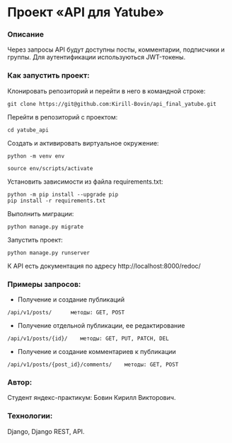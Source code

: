 # **Проект «API для Yatube»**

### **Описание**
Через запросы API будут доступны посты, комментарии, подписчики и группы. Для аутентификации используються JWT-токены.

### **Как запустить проект:**
Клонировать репозиторий и перейти в него в командной строке:
```
git clone https://git@github.com:Kirill-Bovin/api_final_yatube.git
```
Перейти в репозиторий с проектом:
```
cd yatube_api
```

Cоздать и активировать виртуальное окружение:
```
python -m venv env
```
```
source env/scripts/activate
```
Установить зависимости из файла requirements.txt:
```
python -m pip install --upgrade pip
pip install -r requirements.txt
```
Выполнить миграции:
```
python manage.py migrate
```
Запустить проект:
```
python manage.py runserver
```
К API есть документация по адресу http://localhost:8000/redoc/

### Примеры запросов:
+ Получение и создание публикаций
```
/api/v1/posts/      методы: GET, POST
```
+ Получение отдельной публикации, ее редактирование
```
/api/v1/posts/{id}/    методы: GET, PUT, PATCH, DEL
```
+ Получение и создание комментариев к публикации
```
/api/v1/posts/{post_id}/comments/    методы: GET, POST
```

### Автор:
Студент яндекс-практикум: Бовин Кирилл Викторович.

### Технологии:
Django, Django REST, API.
